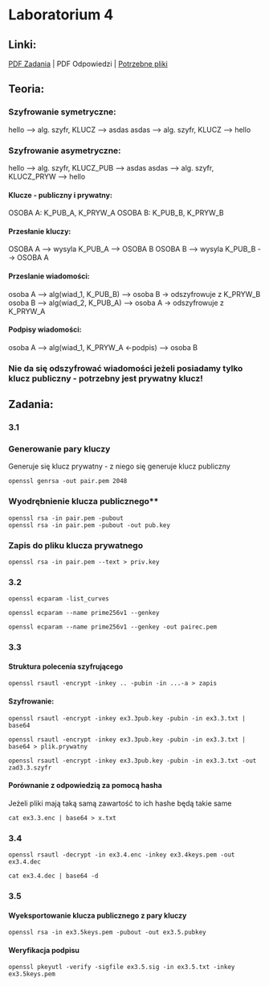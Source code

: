 # Laboratorium 4

## Linki:
[PDF Zadania](Lab%204/lab3-student.pdf) | PDF Odpowiedzi | [Potrzebne pliki](Lab%204/Pliki-3.zip)

## Teoria:

### Szyfrowanie symetryczne:
hello --> alg. szyfr, KLUCZ --> asdas
asdas --> alg. szyfr, KLUCZ --> hello

### Szyfrowanie asymetryczne:
hello --> alg. szyfr, KLUCZ_PUB --> asdas
asdas --> alg. szyfr, KLUCZ_PRYW --> hello

#### Klucze - publiczny i prywatny:
OSOBA A: K_PUB_A, K_PRYW_A
OSOBA B: K_PUB_B, K_PRYW_B

#### Przesłanie kluczy:
OSOBA A --> wysyla K_PUB_A --> OSOBA B
OSOBA B --> wysyla K_PUB_B --> OSOBA A

#### Przeslanie wiadomości:
osoba A --> alg(wiad_1, K_PUB_B) --> osoba B -> odszyfrowuje z K_PRYW_B
osoba B --> alg(wiad_2, K_PUB_A) --> osoba A -> odszyfrowuje z K_PRYW_A

#### Podpisy wiadomości:
osoba A --> alg(wiad_1, K_PRYW_A <-podpis) --> osoba B

### Nie da się odszyfrować wiadomości jeżeli posiadamy tylko klucz publiczny  - potrzebny jest prywatny klucz!

## Zadania:

### 3.1
### Generowanie pary kluczy
Generuje się klucz prywatny - z niego się generuje klucz publiczny
```
openssl genrsa -out pair.pem 2048
```

### Wyodrębnienie klucza publicznego**
```
openssl rsa -in pair.pem -pubout
openssl rsa -in pair.pem -pubout -out pub.key
```

### Zapis do pliku klucza prywatnego
```
openssl rsa -in pair.pem --text > priv.key 
```

### 3.2
```
openssl ecparam -list_curves

openssl ecparam --name prime256v1 --genkey

openssl ecparam --name prime256v1 --genkey -out pairec.pem
```

### 3.3

#### Struktura polecenia szyfrującego
```
openssl rsautl -encrypt -inkey .. -pubin -in ...-a > zapis
```

#### Szyfrowanie:
```
openssl rsautl -encrypt -inkey ex3.3pub.key -pubin -in ex3.3.txt | base64

openssl rsautl -encrypt -inkey ex3.3pub.key -pubin -in ex3.3.txt | base64 > plik.prywatny

openssl rsautl -encrypt -inkey ex3.3pub.key -pubin -in ex3.3.txt -out zad3.3.szyfr
```

#### Porównanie z odpowiedzią za pomocą hasha
Jeżeli pliki mają taką samą zawartość to ich hashe będą takie same
```
cat ex3.3.enc | base64 > x.txt
```

### 3.4
```
openssl rsautl -decrypt -in ex3.4.enc -inkey ex3.4keys.pem -out ex3.4.dec 

cat ex3.4.dec | base64 -d
```

### 3.5

#### Wyeksportowanie klucza publicznego z pary kluczy
```
openssl rsa -in ex3.5keys.pem -pubout -out ex3.5.pubkey
```

#### Weryfikacja podpisu
```
openssl pkeyutl -verify -sigfile ex3.5.sig -in ex3.5.txt -inkey ex3.5keys.pem
```